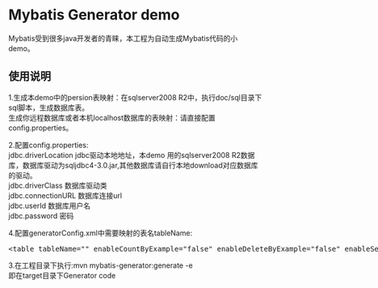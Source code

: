 # Mybatis Generator demo

Mybatis受到很多java开发者的青睐，本工程为自动生成Mybatis代码的小demo。

## 使用说明

1.生成本demo中的persion表映射：在sqlserver2008 R2中，执行doc/sql目录下sql脚本，生成数据库表。</br>
  生成你远程数据库或者本机localhost数据库的表映射：请直接配置config.properties。

2.配置config.properties:  
jdbc.driverLocation  jdbc驱动本地地址，本demo 用的sqlserver2008 R2数据库，数据库驱动为sqljdbc4-3.0.jar,其他数据库请自行本地download对应数据库的驱动。  
jdbc.driverClass 数据库驱动类  
jdbc.connectionURL 数据库连接url  
jdbc.userId 数据库用户名  
jdbc.password 密码

4.配置generatorConfig.xml中需要映射的表名tableName:
<xmp><table tableName="" enableCountByExample="false" enableDeleteByExample="false" enableSelectByExample="false" enableUpdateByExample="false"/></xmp>

3.在工程目录下执行:mvn mybatis-generator:generate -e  
  即在target目录下Generator code